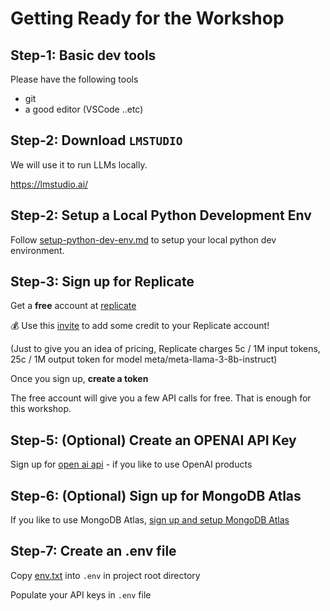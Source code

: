 # Getting Ready for the Workshop

## Step-1: Basic dev tools

Please have the following tools
- git
- a good editor (VSCode ..etc)

## Step-2: Download `LMSTUDIO`

We will use it to run LLMs locally.

https://lmstudio.ai/

## Step-2: Setup a Local Python Development Env

Follow [setup-python-dev-env.md](setup-python-dev-env.md) to setup your local python dev environment.

## Step-3: Sign up for Replicate

Get a **free** account at [replicate](https://replicate.com/home)

💰 Use this [invite](https://replicate.com/invites/a8717bfe-2f3d-4a52-88ed-1356231cdf03) to add some credit to your Replicate account!

(Just to give you an idea of pricing, Replicate charges 5c / 1M input tokens, 25c / 1M output token for model meta/meta-llama-3-8b-instruct)

Once you sign up, **create a token**

The free account will give you a few API calls for free.  That is enough for this workshop.

## Step-5: (Optional) Create an OPENAI API Key

Sign up for [open ai api](https://openai.com/api/) - if you like to use OpenAI products

## Step-6: (Optional) Sign up for MongoDB Atlas

If you like to use MongoDB Atlas, [sign up and setup MongoDB Atlas](./setup-atlas.md)

## Step-7: Create an .env file

Copy [env.txt](env.txt) into `.env` in project root directory

Populate your API keys in `.env` file

